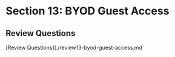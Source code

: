 # Section 13: BYOD Guest Access



## Review Questions


[Review Questions](./review13-byod-guest-access.md

